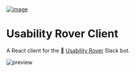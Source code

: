 [![image](https://cloud.githubusercontent.com/assets/2289769/20545056/9fa044ea-b115-11e6-9314-ba3e6516e573.png)](https://github.com/NirBenita/usability-rover-bot)
# Usability Rover Client
A React client for the 🤖 [Usability Rover](https://github.com/NirBenita/usability-rover-bot) Slack bot.

![preview](https://cloud.githubusercontent.com/assets/2289769/21470041/f4e9fb3e-ca7f-11e6-8100-23bb53e863a0.png)
